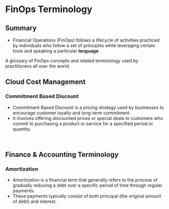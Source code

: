 # FinOps Terminology

## Summary
* Financial Operations (FinOps) follows a lifecycle of activities practiced by individuals who follow a set of principles while leveraging certain tools and speaking a particular **language**.

A glossary of FinOps concepts and related terminology used by practitioners all over the world.
<br> 

## Cloud Cost Management

### Commitment Based Discount
* Commitment Based Discount is a pricing strategy used by businesses to encourage customer loyalty and long-term commitment. 
* It involves offering discounted prices or special deals to customers who commit to purchasing a product or service for a specified period or quantity.

<br> 

## Finance & Accounting Terminology

### Amortization
* Amortization is a financial term that generally refers to the process of gradually reducing a debt over a specific period of time through regular payments. 
* These payments typically consist of both principal (the original amount of debt) and interest.

<br> 
